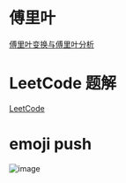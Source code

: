 # 傅里叶
[傅里叶变换与傅里叶分析](https://zhuanlan.zhihu.com/wille/19763358)

# LeetCode 题解
[LeetCode](https://github.com/Egnaxela/java_journey_learning/tree/master/src/com/leetCode)

# emoji push
![image](https://github.com/Egnaxela/java_resource/blob/master/img/IMG_0222.JPG)
